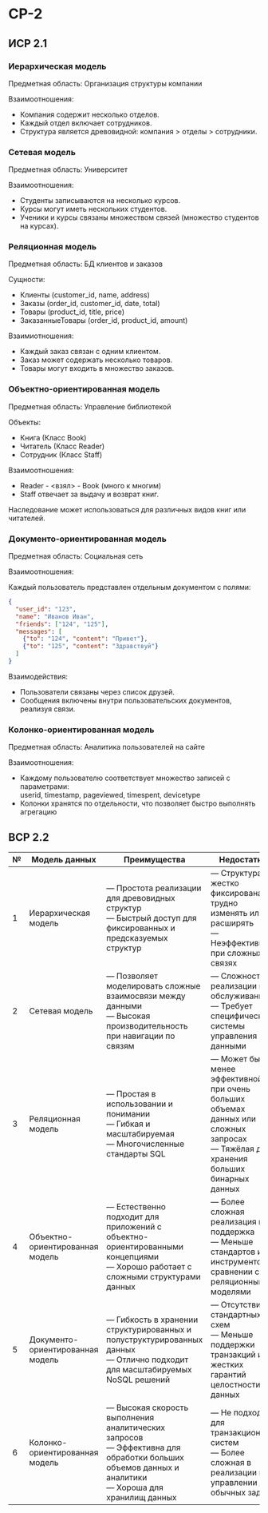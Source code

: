 # СР-2
## ИСР 2.1
### Иерархическая модель
Предметная область: Организация структуры компании

Взаимоотношения:

- Компания содержит несколько отделов.
- Каждый отдел включает сотрудников.
- Структура является древовидной: компания > отделы > сотрудники.

### Сетевая модель
Предметная область: Университет

Взаимоотношения:

- Студенты записываются на несколько курсов.
- Курсы могут иметь нескольких студентов.
- Ученики и курсы связаны множеством связей (множество студентов на курсах).       

### Реляционная модель
Предметная область: БД клиентов и заказов

Сущности:

- Клиенты (customer_id, name, address)
- Заказы (order_id, customer_id, date, total)
- Товары (product_id, title, price)
- ЗаказанныеТовары (order_id, product_id, amount)

Взаимиотношения:

- Каждый заказ связан с одним клиентом.
- Заказ может содержать несколько товаров.
- Товары могут входить в множество заказов.

### Объектно-ориентированная модель
Предметная область: Управление библиотекой

Объекты:

- Книга (Класс Book)
- Читатель (Класс Reader)
- Сотрудник (Класс Staff)

Взаимоотношения:

- Reader - <взял> - Book (много к многим)
- Staff отвечает за выдачу и возврат книг.

Наследование может использоваться для различных видов книг или читателей.

### Документо-ориентированная модель
Предметная область: Cоциальная сеть

Взаимоотношения:

Каждый пользователь представлен отдельным документом с полями:

```json
{
  "user_id": "123",
  "name": "Иванов Иван",
  "friends": ["124", "125"],
  "messages": [
    {"to": "124", "content": "Привет"},
    {"to": "125", "content": "Здравствуй"}
  ]
}
```

Взаимодействия:

- Пользователи связаны через список друзей.
- Сообщения включены внутри пользовательских документов, реализуя связи.

### Колонко-ориентированная модель
Предметная область: Аналитика пользователей на сайте

Взаимоотношения:

- Каждому пользователю соответствует множество записей с параметрами:  
userid, timestamp, pageviewed, timespent, devicetype
- Колонки хранятся по отдельности, что позволяет быстро выполнять агрегацию  

## ВСР 2.2

| № | Модель данных                | Преимущества                                                                                 | Недостатки                                                                                              |
|---|------------------------------|------------------------------------------------------------------------------------------------|--------------------------------------------------------------------------------------------------------|
| 1 | Иерархическая модель        | — Простота реализации для древовидных структур<br>— Быстрый доступ для фиксированных и предсказуемых структур | — Структура жестко фиксирована; трудно изменять или расширять<br>— Неэффективна при сложных связях  |
| 2 | Сетевая модель               | — Позволяет моделировать сложные взаимосвязи между данными<br>— Высокая производительность при навигации по связям | — Сложность реализации и обслуживания<br>— Требует специфической системы управления данными     |
| 3 | Реляционная модель           | — Простая в использовании и понимании<br>— Гибкая и масштабируемая<br>— Многочисленные стандарты SQL | — Может быть менее эффективной при очень больших объемах данных или сложных запросах<br>— Тяжёлая для хранения больших бинарных данных |
| 4 | Объектно-ориентированная модель | — Естественно подходит для приложений с объектно-ориентированными концепциями<br>— Хорошо работает с сложными структурами данных | — Более сложная реализация и поддержка<br>— Меньше стандартов и инструментов в сравнении с реляционными моделями |
| 5 | Документо-ориентированная модель | — Гибкость в хранении структурированных и полуструктурированных данных<br>— Отлично подходит для масштабируемых NoSQL решений | — Отсутствие стандартных схем<br>— Меньше поддержки транзакций и жестких гарантий целостности данных |
| 6 | Колонко-ориентированная модель | — Высокая скорость выполнения аналитических запросов<br>— Эффективна для обработки больших объемов данных и аналитики<br>— Хороша для хранилищ данных | — Не подходит для транзакционных систем<br>— Более сложная в реализации и управлении для обычных задач |
